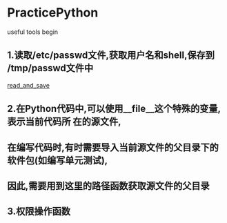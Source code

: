 PracticePython
==============
useful tools
begin



1.读取/etc/passwd文件,获取用户名和shell,保存到 /tmp/passwd文件中
---------------------------------------------------------------
[read_and_save](https://github.com/Fincalin/PracticePython/blob/master/Useful_Python/read_and_save.py)

2.在Python代码中,可以使用__file__这个特殊的变量,表示当前代码所 在的源文件,
---------------------------------------------------------------------
在编写代码时,有时需要导入当前源文件的父目录下的软件包(如编写单元测试),
----------------------------------------------------------------------
因此,需要用到这里的路径函数获取源文件的父目录
----------------------------------------------------------------------  

3.权限操作函数
----------------------------------------------------------------------
